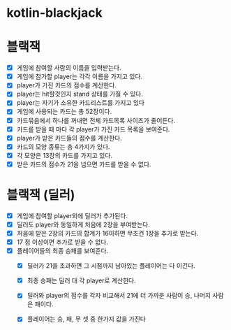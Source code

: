 # kotlin-blackjack


# 블랙잭 
- [X] 게임에 참여할 사람의 이름을 입력받는다.
- [X] 게임에 참가할 player는 각각 이름을 가지고 있다.
- [X] player가 가진 카드의 점수를 계산한다.
- [X] player는 hit할것인지 stand 상태를 가질 수 있다.
- [X] player는 자기가 소유한 카드리스트를 가지고 있다
- [X] 게임에 사용되는 카드는 총 52장이다.
- [X] 카드묶음에서 하나를 꺼내면 전체 카드목록 사이즈가 줄어든다.
- [X] 카드를 받을 때 마다 각 player가 가진 카드 목록을 보여준다.
- [X] player가 받은 카드들의 점수를 계산한다.
- [X] 카드의 모양 종류는 총 4가지가 있다. 
- [X] 각 모양은 13장의 카드를 가지고 있다.
- [X] 받은 카드의 점수가 21을 넘으면 카드를 받을 수 없다.

# 블랙잭 (딜러)
- [X] 게임에 참여할 player외에 딜러가 추가된다.
- [X] 딜러도 player와 동일하게 처음에 2장을 부여받는다.
- [X] 처음에 받은 2장의 카드의 합계가 16이하면 무조건 1장을 추가로 받는다.
- [X] 17 점 이상이면 추가로 받을 수 없다.
- [X] 플레이어들의 최종 승패를 보여준다.
  - [X] 딜러가 21을 초과하면 그 시점까지 남아있는 플레이어는 다 이긴다.
  - [X] 최종 승패는 딜러 대 각 player로 계산한다. 
  - [X] 딜러와 player의 점수를 각자 비교해서 21에 더 가까운 사람이 승, 나머지 사람은 패이다.
  - [X] 플레이어는 승, 패, 무 셋 중 한가지 값을 가진다

